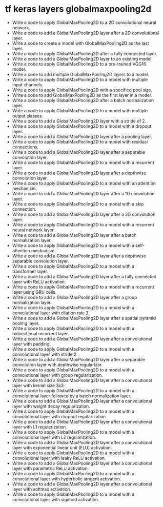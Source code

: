 # tf keras layers globalmaxpooling2d

- Write a code to apply GlobalMaxPooling2D to a 2D convolutional neural network.
- Write a code to add a GlobalMaxPooling2D layer after a 2D convolutional layer.
- Write a code to create a model with GlobalMaxPooling2D as the last layer.
- Write a code to apply GlobalMaxPooling2D after a fully connected layer.
- Write a code to add a GlobalMaxPooling2D layer to an existing model.
- Write a code to apply GlobalMaxPooling2D to a pre-trained VGG16 model.
- Write a code to add multiple GlobalMaxPooling2D layers to a model.
- Write a code to apply GlobalMaxPooling2D to a model with multiple input channels.
- Write a code to apply GlobalMaxPooling2D with a specified pool size.
- Write a code to add GlobalMaxPooling2D as the first layer in a model.
- Write a code to apply GlobalMaxPooling2D after a batch normalization layer.
- Write a code to apply GlobalMaxPooling2D to a model with multiple output classes.
- Write a code to add a GlobalMaxPooling2D layer with a stride of 2.
- Write a code to apply GlobalMaxPooling2D to a model with a dropout layer.
- Write a code to add a GlobalMaxPooling2D layer after a pooling layer.
- Write a code to apply GlobalMaxPooling2D to a model with residual connections.
- Write a code to add a GlobalMaxPooling2D layer after a separable convolution layer.
- Write a code to apply GlobalMaxPooling2D to a model with a recurrent layer.
- Write a code to add a GlobalMaxPooling2D layer after a depthwise convolution layer.
- Write a code to apply GlobalMaxPooling2D to a model with an attention mechanism.
- Write a code to add a GlobalMaxPooling2D layer after a 1D convolution layer.
- Write a code to apply GlobalMaxPooling2D to a model with a skip connection.
- Write a code to add a GlobalMaxPooling2D layer after a 3D convolution layer.
- Write a code to apply GlobalMaxPooling2D to a model with a recurrent neural network layer.
- Write a code to add a GlobalMaxPooling2D layer after a batch normalization layer.
- Write a code to apply GlobalMaxPooling2D to a model with a self-attention mechanism.
- Write a code to add a GlobalMaxPooling2D layer after a depthwise separable convolution layer.
- Write a code to apply GlobalMaxPooling2D to a model with a transformer layer.
- Write a code to add a GlobalMaxPooling2D layer after a fully connected layer with ReLU activation.
- Write a code to apply GlobalMaxPooling2D to a model with a recurrent layer using GRU cells.
- Write a code to add a GlobalMaxPooling2D layer after a group normalization layer.
- Write a code to apply GlobalMaxPooling2D to a model with a convolutional layer with dilation rate 2.
- Write a code to add a GlobalMaxPooling2D layer after a spatial pyramid pooling layer.
- Write a code to apply GlobalMaxPooling2D to a model with a bidirectional recurrent layer.
- Write a code to add a GlobalMaxPooling2D layer after a convolutional layer with padding.
- Write a code to apply GlobalMaxPooling2D to a model with a convolutional layer with stride 2.
- Write a code to add a GlobalMaxPooling2D layer after a separable convolution layer with depthwise regularizer.
- Write a code to apply GlobalMaxPooling2D to a model with a convolutional layer with group regularization.
- Write a code to add a GlobalMaxPooling2D layer after a convolutional layer with kernel size 3x3.
- Write a code to apply GlobalMaxPooling2D to a model with a convolutional layer followed by a batch normalization layer.
- Write a code to add a GlobalMaxPooling2D layer after a convolutional layer with weight decay regularization.
- Write a code to apply GlobalMaxPooling2D to a model with a convolutional layer with dropout regularization.
- Write a code to add a GlobalMaxPooling2D layer after a convolutional layer with L1 regularization.
- Write a code to apply GlobalMaxPooling2D to a model with a convolutional layer with L2 regularization.
- Write a code to add a GlobalMaxPooling2D layer after a convolutional layer with exponential linear unit (ELU) activation.
- Write a code to apply GlobalMaxPooling2D to a model with a convolutional layer with leaky ReLU activation.
- Write a code to add a GlobalMaxPooling2D layer after a convolutional layer with parametric ReLU activation.
- Write a code to apply GlobalMaxPooling2D to a model with a convolutional layer with hyperbolic tangent activation.
- Write a code to add a GlobalMaxPooling2D layer after a convolutional layer with softmax activation.
- Write a code to apply GlobalMaxPooling2D to a model with a convolutional layer with sigmoid activation.
